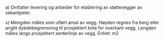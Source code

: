 a) Omfatter levering og arbeider for etablering av støttevegger av sekantpeler.

x) Mengden måles som utført areal av vegg. Høyden regnes fra berg eller angitt dybdebegrensning til prosjektert kote for overkant vegg. Lengden måles langs prosjektert senterlinje av vegg. Enhet: m2


